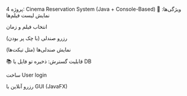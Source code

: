 پروژه 4: Cinema Reservation System (Java + Console-Based)
🎯 ویژگی‌ها:
نمایش لیست فیلم‌ها

انتخاب فیلم و زمان

رزرو صندلی (با چک پر بودن)

نمایش صندلی‌ها (مثل تیکت‌ها)



📚 قابلیت گسترش:
ذخیره تو فایل یا DB

ساخت User login

رزرو آنلاین با GUI (JavaFX)
